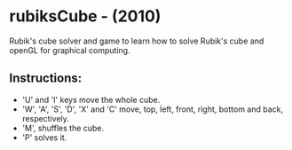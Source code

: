 # rubiksCube - (2010) 
Rubik's cube solver and game to learn how to solve Rubik's cube and openGL for graphical computing.

## Instructions:
- 'U' and 'I' keys move the whole cube.
- 'W', 'A', 'S', 'D', 'X' and 'C' move, top, left, front, right, bottom and back, respectively.
- 'M', shuffles the cube.
- 'P' solves it.
